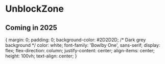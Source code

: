 # UnblockZone
## Coming in 2025
{
            margin: 0;
            padding: 0;
            background-color: #2D2D2D; /* Dark grey background */
            color: white;
            font-family: 'Bowlby One', sans-serif;
            display: flex;
            flex-direction: column;
            justify-content: center;
            align-items: center;
            height: 100vh;
            text-align: center;
        }

